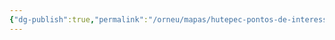 ```yaml
---
{"dg-publish":true,"permalink":"/orneu/mapas/hutepec-pontos-de-interesse/"}
---
```


<div style="display:flex;justify-content:center;align-items:center;height:100vh;overflow:hidden;"><svg id="zoom-svg" xmlns="file:///D:/Obisidian/Orneu/Orneu/Orneu/Mapas/Orneu%20Hemisf%C3%A9rio%20Norte.svg" viewBox="0 0 200 200" style="width:80%;max-width:600px;cursor:zoom-in;" onclick="this.style.transform=this.style.transform==='scale(2)'?'scale(1)':'scale(2)';this.style.transition='transform 0.3s';"></svg></div>
